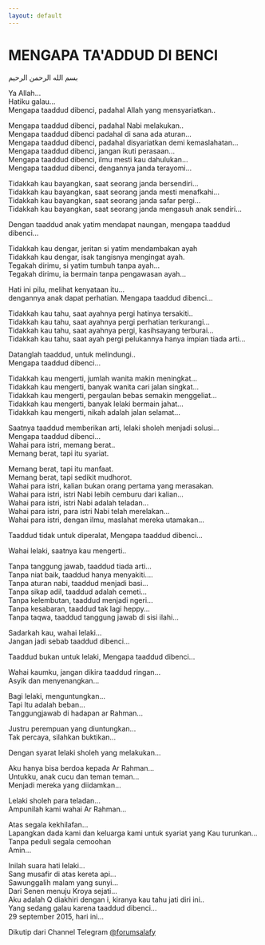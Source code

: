 ```yaml
---
layout: default
---
```


# MENGAPA TA'ADDUD DI BENCI

بسم الله الرحمن الرحيم

Ya Allah...    
Hatiku galau...    
Mengapa taaddud dibenci, padahal Allah yang mensyariatkan..    
    
Mengapa taaddud dibenci, padahal Nabi melakukan..    
Mengapa taaddud dibenci padahal di sana ada aturan...    
Mengapa taaddud dibenci, padahal disyariatkan demi kemaslahatan...    
Mengapa taaddud dibenci, jangan ikuti perasaan...    
Mengapa taaddud dibenci, ilmu mesti kau dahulukan...    
Mengapa taaddud dibenci, dengannya janda terayomi...    
    
Tidakkah kau bayangkan, saat seorang janda bersendiri...    
Tidakkah kau bayangkan, saat seorang janda mesti menafkahi...    
Tidakkah kau bayangkan, saat seorang janda safar pergi...    
Tidakkah kau bayangkan, saat seorang janda mengasuh anak sendiri...    
    
Dengan taaddud anak yatim mendapat naungan, mengapa taaddud dibenci...    
    
Tidakkah kau dengar, jeritan si yatim mendambakan ayah    
Tidakkah kau dengar, isak tangisnya mengingat ayah.    
Tegakah dirimu, si yatim tumbuh tanpa ayah...    
Tegakah dirimu, ia bermain tanpa pengawasan ayah...    
    
Hati ini pilu, melihat kenyataan itu...    
dengannya anak dapat perhatian. Mengapa taaddud dibenci...    
    
Tidakkah kau tahu, saat ayahnya pergi hatinya tersakiti..    
Tidakkah kau tahu, saat ayahnya pergi perhatian terkurangi...    
Tidakkah kau tahu, saat ayahnya pergi, kasihsayang terburai...    
Tidakkah kau tahu, saat ayah pergi pelukannya hanya impian tiada arti...    
    
Datanglah taaddud, untuk melindungi..    
Mengapa taaddud dibenci...    
    
Tidakkah kau mengerti, jumlah wanita makin meningkat...    
Tidakkah kau mengerti, banyak wanita cari jalan singkat...    
Tidakkah kau mengerti, pergaulan bebas semakin menggeliat...    
Tidakkah kau mengerti, banyak lelaki bermain jahat...    
Tidakkah kau mengerti, nikah adalah jalan selamat...    
    
Saatnya taaddud memberikan arti, lelaki sholeh menjadi solusi...    
Mengapa taaddud dibenci...    
Wahai para istri, memang berat..    
Memang berat, tapi itu syariat.    
    
Memang berat, tapi itu manfaat.    
Memang berat, tapi sedikit mudhorot.    
Wahai para istri, kalian bukan orang pertama yang merasakan.    
Wahai para istri, istri Nabi lebih cemburu dari kalian...    
Wahai para istri, istri Nabi adalah teladan...    
Wahai para istri, para istri Nabi telah merelakan...    
Wahai para istri, dengan ilmu, maslahat mereka utamakan...    
    
Taaddud tidak untuk diperalat, Mengapa taaddud dibenci...    
    
Wahai lelaki, saatnya kau mengerti..    
    
Tanpa tanggung jawab, taaddud tiada arti...    
Tanpa niat baik, taaddud hanya menyakiti....    
Tanpa aturan nabi, taaddud menjadi basi...    
Tanpa sikap adil, taaddud adalah cemeti...    
Tanpa kelembutan, taaddud menjadi ngeri...    
Tanpa kesabaran, taaddud tak lagi heppy...    
Tanpa taqwa, taaddud tanggung jawab di sisi ilahi...    
    
Sadarkah kau, wahai lelaki...    
Jangan jadi sebab taaddud dibenci...    
    
Taaddud bukan untuk lelaki, Mengapa taaddud dibenci...    
    
Wahai kaumku, jangan dikira taaddud ringan...    
Asyik dan menyenangkan...    
    
Bagi lelaki, menguntungkan...    
Tapi Itu adalah beban...    
Tanggungjawab di hadapan ar Rahman...    
    
Justru perempuan yang diuntungkan...    
Tak percaya, silahkan buktikan...    
    
Dengan syarat lelaki sholeh yang melakukan...    
    
Aku hanya bisa berdoa kepada Ar Rahman...    
Untukku, anak cucu dan teman teman...    
Menjadi mereka yang diidamkan...    
    
Lelaki sholeh para teladan...    
Ampunilah kami wahai Ar Rahman...    
    
Atas segala kekhilafan...    
Lapangkan dada kami dan keluarga kami untuk syariat yang Kau turunkan...    
Tanpa peduli segala cemoohan    
Amin...    
    
Inilah suara hati lelaki...    
Sang musafir di atas kereta api...    
Sawunggalih malam yang sunyi...    
Dari Senen menuju Kroya sejati...    
Aku adalah Q diakhiri dengan i, kiranya kau tahu jati diri ini..    
Yang sedang galau karena taaddud dibenci...    
29 september 2015, hari ini...    
    
Dikutip dari Channel Telegram [@forumsalafy](http://bit.ly/ForumSalafy)    
